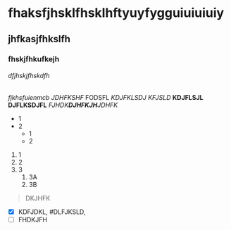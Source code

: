 
# fhaksfjhsklfhsklhftyuyfygguiuiuiuiy

## jhfkasjfhkslfh

### fhskjfhkufkejh

###### dfjhskjfhskdfh

*fjkhsfuienmcb*
_JDHFKSHF_
FODSFL
*KDJFKLSDJ*
_KFJSLD_
**KDJFLSJL**
__DJFLKSDJFL__
_FJHDK**DJHFKJH**JDHFK_

* 1
* 2
   * 1
   * 2
   
1. 1
1. 2
1. 3
   1. 3A
   1. 3B
   
   
> DKJHFK

- [X] KDFJDKL, #DLFJKSLD,
- [ ] FHDKJFH
